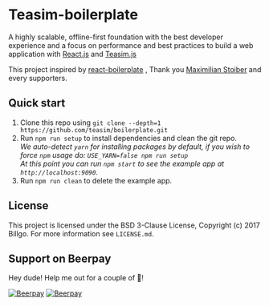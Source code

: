 # Teasim-boilerplate
A highly scalable, offline-first foundation with the best developer experience and a focus on performance and best practices to build a web application with [React.js](https://github.com/facebook/react) and [Teasim.js](https://github.com/teasim/teasim) 

This project inspired by [react-boilerplate](https://www.reactboilerplate.com) , Thank you [Maximilian Stoiber](http://mxstbr.com/about/) and every supporters.

## Quick start

1. Clone this repo using `git clone --depth=1 https://github.com/teasim/boilerplate.git`
2. Run `npm run setup` to install dependencies and clean the git repo.<br />
   *We auto-detect `yarn` for installing packages by default, if you wish to force `npm` usage do: `USE_YARN=false npm run setup`*<br />
   *At this point you can run `npm start` to see the example app at `http://localhost:9090`.*
3. Run `npm run clean` to delete the example app.

## License

This project is licensed under the BSD 3-Clause License, Copyright (c) 2017 Billgo. For more information see `LICENSE.md`.

## Support on Beerpay
Hey dude! Help me out for a couple of :beers:!

[![Beerpay](https://beerpay.io/teasim/boilerplate/badge.svg?style=beer-square)](https://beerpay.io/teasim/boilerplate)  [![Beerpay](https://beerpay.io/teasim/boilerplate/make-wish.svg?style=flat-square)](https://beerpay.io/teasim/boilerplate?focus=wish)